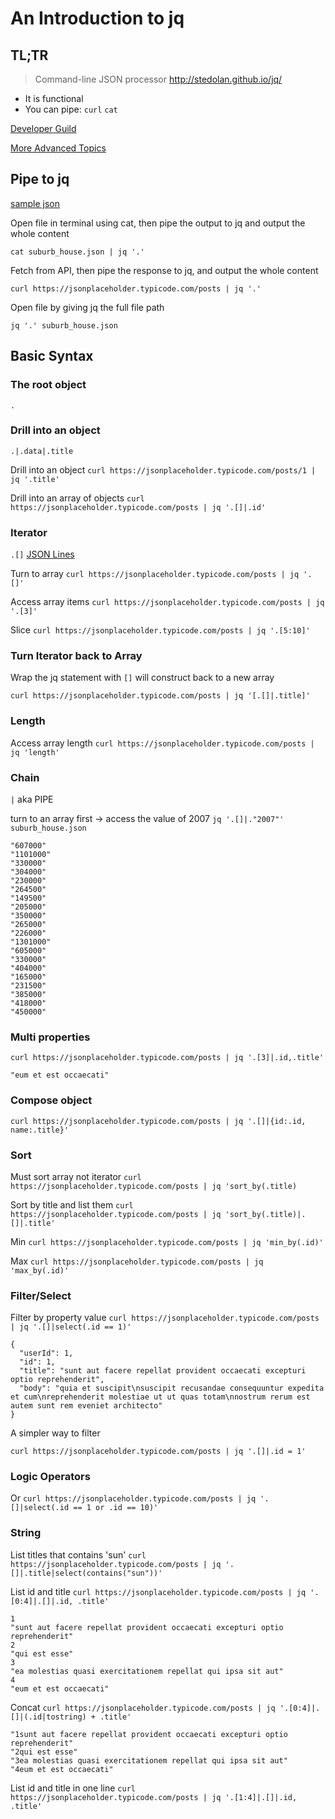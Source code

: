 # An Introduction to jq

## TL;TR

> Command-line JSON processor http://stedolan.github.io/jq/

- It is functional
- You can pipe: `curl` `cat`

[Developer Guild](https://stedolan.github.io/jq/manual/)

[More Advanced Topics](https://github.com/stedolan/jq/wiki/Cookbook)

## Pipe to jq

[sample json](./suburb_house.json)

Open file in terminal using cat, then pipe the output to jq and output the whole content

`cat suburb_house.json | jq '.'`

Fetch from API, then pipe the response to jq, and output the whole content

`curl https://jsonplaceholder.typicode.com/posts | jq '.'`

Open file by giving jq the full file path

`jq '.' suburb_house.json`

## Basic Syntax

### The root object

`.`

### Drill into an object

`.|.data|.title`

Drill into an object `curl https://jsonplaceholder.typicode.com/posts/1 | jq '.title'`

Drill into an array of objects `curl https://jsonplaceholder.typicode.com/posts | jq '.[]|.id'`

### Iterator

`.[]` [JSON Lines](http://jsonlines.org/)

Turn to array `curl https://jsonplaceholder.typicode.com/posts | jq '.[]'`

Access array items `curl https://jsonplaceholder.typicode.com/posts | jq '.[3]'`

Slice `curl https://jsonplaceholder.typicode.com/posts | jq '.[5:10]'`

### Turn Iterator back to Array

Wrap the jq statement with `[]` will construct back to a new array

`curl https://jsonplaceholder.typicode.com/posts | jq '[.[]|.title]'`

### Length

Access array length `curl https://jsonplaceholder.typicode.com/posts | jq 'length'`

### Chain

`|` aka PIPE

turn to an array first -> access the value of 2007 `jq '.[]|."2007"' suburb_house.json`

```
"607000"
"1101000"
"330000"
"304000"
"230000"
"264500"
"149500"
"205000"
"350000"
"265000"
"226000"
"1301000"
"605000"
"330000"
"404000"
"165000"
"231500"
"385000"
"418000"
"450000"
```

### Multi properties

`curl https://jsonplaceholder.typicode.com/posts | jq '.[3]|.id,.title'`

```
"eum et est occaecati"
```

### Compose object

`curl https://jsonplaceholder.typicode.com/posts | jq '.[]|{id:.id, name:.title}'`

### Sort

Must sort array not iterator `curl https://jsonplaceholder.typicode.com/posts | jq 'sort_by(.title)`

Sort by title and list them `curl https://jsonplaceholder.typicode.com/posts | jq 'sort_by(.title)|.[]|.title'`

Min `curl https://jsonplaceholder.typicode.com/posts | jq 'min_by(.id)'`

Max `curl https://jsonplaceholder.typicode.com/posts | jq 'max_by(.id)'`

### Filter/Select

Filter by property value `curl https://jsonplaceholder.typicode.com/posts | jq '.[]|select(.id == 1)'`

```
{
  "userId": 1,
  "id": 1,
  "title": "sunt aut facere repellat provident occaecati excepturi optio reprehenderit",
  "body": "quia et suscipit\nsuscipit recusandae consequuntur expedita et cum\nreprehenderit molestiae ut ut quas totam\nnostrum rerum est autem sunt rem eveniet architecto"
}
```

A simpler way to filter

`curl https://jsonplaceholder.typicode.com/posts | jq '.[]|.id = 1'`

### Logic Operators

Or `curl https://jsonplaceholder.typicode.com/posts | jq '.[]|select(.id == 1 or .id == 10)'`

### String

List titles that contains 'sun' `curl https://jsonplaceholder.typicode.com/posts | jq '.[]|.title|select(contains("sun"))'`

List id and title `curl https://jsonplaceholder.typicode.com/posts | jq '.[0:4]|.[]|.id, .title'`

```
1
"sunt aut facere repellat provident occaecati excepturi optio reprehenderit"
2
"qui est esse"
3
"ea molestias quasi exercitationem repellat qui ipsa sit aut"
4
"eum et est occaecati"
```

Concat `curl https://jsonplaceholder.typicode.com/posts | jq '.[0:4]|.[]|(.id|tostring) + .title'`

```
"1sunt aut facere repellat provident occaecati excepturi optio reprehenderit"
"2qui est esse"
"3ea molestias quasi exercitationem repellat qui ipsa sit aut"
"4eum et est occaecati"
```

List id and title in one line `curl https://jsonplaceholder.typicode.com/posts | jq '.[1:4]|.[]|.id, .title'`

###

###